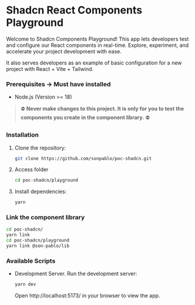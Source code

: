 # Shadcn React Components Playground

Welcome to Shadcn Components Playground! This app lets developers test and configure our React components in real-time. Explore, experiment, and accelerate your project development with ease.

It also serves developers as an example of basic configuration for a new project with React + Vite + Tailwind.

### Prerequisites -> Must have installed

- Node.js (Version >= 18)

> ⛔️
> **Never make changes to this project. It is only for you to test the components you create in the component library.** ⛔️

### Installation

1. Clone the repository:

   ```bash
   git clone https://github.com/sonpablo/poc-shadcn.git

   ```

2. Access folder

   ```bash
   cd poc-shadcn/playground

   ```

3. Install dependencies:
   ```bash
   yarn
   ```

### Link the component library

```bash
cd poc-shadcn/
yarn link
cd poc-shadcn/playground
yarn link @son-pablo/lib
```

### Available Scripts

- Development Server. Run the development server:
  ```bash
  yarn dev
  ```
  Open http://localhost:5173/ in your browser to view the app.

